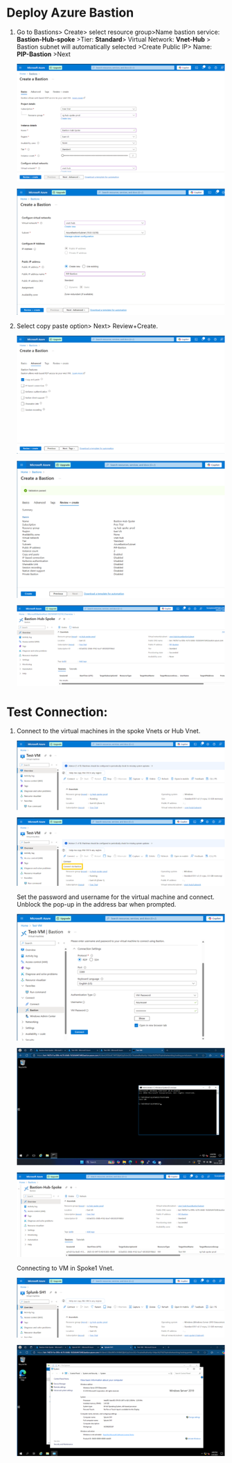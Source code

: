 # Deploy Azure Bastion

1. Go to Bastions\> Create\> select resource group\>Name bastion service: **Bastion-Hub-spoke** \>Tier: **Standard**\> Virtual Network: **Vnet-Hub** \> Bastion subnet will automatically selected \>Create Public IP\> Name: **PIP-Bastion** \>Next  
     
   ![AB](Screenshots/Image55.png)   
     
   ![AB](Screenshots/Image56.png)  
2. Select copy paste option\> Next\> Review+Create.  
     
   ![AB](Screenshots/Image57.png)   
     
   ![AB](Screenshots/Image58.png)   
     
     
     
   ![AB](Screenshots/Image59.png)  
   

# Test Connection:

1. Connect to the virtual machines in the spoke Vnets or Hub Vnet.  
     
   ![AB](Screenshots/Image60.png)   
     
   ![AB](Screenshots/Image61.png)  
     
   Set the password and username for the virtual machine and connect. Unblock the pop-up in the address bar when prompted.  
     
   ![AB](Screenshots/Image62.png)  
     
   ![AB](Screenshots/Image63.png)   
     
   ![AB](Screenshots/Image64.png)  
     
     
   Connecting to VM in Spoke1 Vnet.
   
   




     
   ![AB](Screenshots/Image65.png)
     
   ![AB](Screenshots/Image66.png) 
     
     

